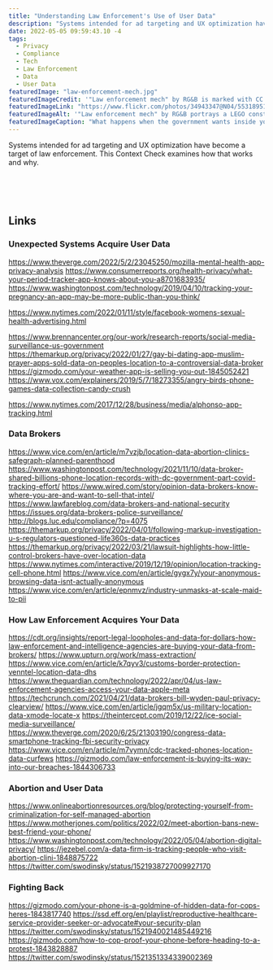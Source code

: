 ```yaml
---
title: "Understanding Law Enforcement's Use of User Data"
description: "Systems intended for ad targeting and UX optimization have become a target of law enforcement. Here are a collection of sources on this."
date: 2022-05-05 09:59:43.10 -4
tags:
  - Privacy
  - Compliance
  - Tech
  - Law Enforcement
  - Data
  - User Data
featuredImage: "law-enforcement-mech.jpg"
featuredImageCredit: '"Law enforcement mech" by RG&B is marked with CC BY-NC-ND 2.0.'
featuredImageLink: "https://www.flickr.com/photos/34943347@N04/5531895119"
featuredImageAlt: '"Law enforcement mech" by RG&B portrays a LEGO construction of what looks like a law enforcement vehicle if it were shaped with legs and arms like a Sci-Fi mech.'
featuredImageCaption: "What happens when the government wants inside your phone?"
---
```


Systems intended for ad targeting and UX optimization have become a target of law enforcement. This Context Check examines how that works and why.

<br /><br /><br />

## Links

### Unexpected Systems Acquire User Data

https://www.theverge.com/2022/5/2/23045250/mozilla-mental-health-app-privacy-analysis
https://www.consumerreports.org/health-privacy/what-your-period-tracker-app-knows-about-you-a8701683935/
https://www.washingtonpost.com/technology/2019/04/10/tracking-your-pregnancy-an-app-may-be-more-public-than-you-think/

<p><a href="https://www.nytimes.com/2022/01/11/style/facebook-womens-sexual-health-advertising.html" target="_blank">https://www.nytimes.com/2022/01/11/style/facebook-womens-sexual-health-advertising.html</a></p>

https://www.brennancenter.org/our-work/research-reports/social-media-surveillance-us-government
https://themarkup.org/privacy/2022/01/27/gay-bi-dating-app-muslim-prayer-apps-sold-data-on-peoples-location-to-a-controversial-data-broker
https://gizmodo.com/your-weather-app-is-selling-you-out-1845052421
https://www.vox.com/explainers/2019/5/7/18273355/angry-birds-phone-games-data-collection-candy-crush

<p><a href="https://www.nytimes.com/2017/12/28/business/media/alphonso-app-tracking.html" target="_blank">https://www.nytimes.com/2017/12/28/business/media/alphonso-app-tracking.html</a></p>



### Data Brokers

https://www.vice.com/en/article/m7vzjb/location-data-abortion-clinics-safegraph-planned-parenthood
https://www.washingtonpost.com/technology/2021/11/10/data-broker-shared-billions-phone-location-records-with-dc-government-part-covid-tracking-effort/
https://www.wired.com/story/opinion-data-brokers-know-where-you-are-and-want-to-sell-that-intel/
https://www.lawfareblog.com/data-brokers-and-national-security
https://issues.org/data-brokers-police-surveillance/
http://blogs.luc.edu/compliance/?p=4075
https://themarkup.org/privacy/2022/04/01/following-markup-investigation-u-s-regulators-questioned-life360s-data-practices
https://themarkup.org/privacy/2022/03/21/lawsuit-highlights-how-little-control-brokers-have-over-location-data
https://www.nytimes.com/interactive/2019/12/19/opinion/location-tracking-cell-phone.html
https://www.vice.com/en/article/gygx7y/your-anonymous-browsing-data-isnt-actually-anonymous
https://www.vice.com/en/article/epnmvz/industry-unmasks-at-scale-maid-to-pii


### How Law Enforcement Acquires Your Data

https://cdt.org/insights/report-legal-loopholes-and-data-for-dollars-how-law-enforcement-and-intelligence-agencies-are-buying-your-data-from-brokers/
https://www.upturn.org/work/mass-extraction/
https://www.vice.com/en/article/k7qyv3/customs-border-protection-venntel-location-data-dhs
https://www.theguardian.com/technology/2022/apr/04/us-law-enforcement-agencies-access-your-data-apple-meta
https://techcrunch.com/2021/04/21/data-brokers-bill-wyden-paul-privacy-clearview/
https://www.vice.com/en/article/jgqm5x/us-military-location-data-xmode-locate-x
https://theintercept.com/2019/12/22/ice-social-media-surveillance/
https://www.theverge.com/2020/6/25/21303190/congress-data-smartphone-tracking-fbi-security-privacy
https://www.vice.com/en/article/m7vymn/cdc-tracked-phones-location-data-curfews
https://gizmodo.com/law-enforcement-is-buying-its-way-into-our-breaches-1844306733

### Abortion and User Data

https://www.onlineabortionresources.org/blog/protecting-yourself-from-criminalization-for-self-managed-abortion
https://www.motherjones.com/politics/2022/02/meet-abortion-bans-new-best-friend-your-phone/
https://www.washingtonpost.com/technology/2022/05/04/abortion-digital-privacy/
https://jezebel.com/a-data-firm-is-tracking-people-who-visit-abortion-clini-1848875722
https://twitter.com/swodinsky/status/1521938727009927170

### Fighting Back

https://gizmodo.com/your-phone-is-a-goldmine-of-hidden-data-for-cops-heres-1843817740
https://ssd.eff.org/en/playlist/reproductive-healthcare-service-provider-seeker-or-advocate#your-security-plan
https://twitter.com/swodinsky/status/1521940021485449216
https://gizmodo.com/how-to-cop-proof-your-phone-before-heading-to-a-protest-1843828887
https://twitter.com/swodinsky/status/1521351334339002369
